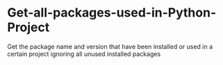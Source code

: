 # Get-all-packages-used-in-Python-Project
Get the package name and version that have been installed or used in a certain project ignoring all unused installed packages
